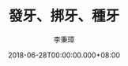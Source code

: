 ---
issue: 281
title: 發牙、挷牙、種牙
author: 李秉璋
language: 詔安
date: 2018-06-28T00:00:00.000+08:00
topic: 健康
difficulty: 3
wikidata: Q98096161
wikidata_link: https://www.wikidata.org/wiki/Q98096161
---